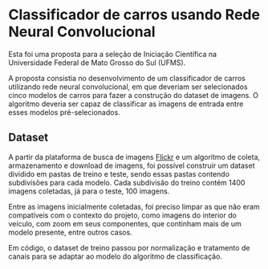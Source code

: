 # Classificador de carros usando Rede Neural Convolucional
Esta foi uma proposta para a seleção de Iniciação Científica na Universidade Federal de Mato Grosso do Sul (UFMS).

A proposta consistia no desenvolvimento de um classificador de carros utilizando rede neural convolucional, em que deveriam ser selecionados cinco modelos de carros para fazer a construção do dataset de imagens. O algoritmo deveria ser capaz de classificar as imagens de entrada entre esses modelos pré-selecionados. 

## Dataset

A partir da plataforma de busca de imagens [Flickr](https://www.flickr.com/) e um algoritmo de coleta, armazenamento e download de imagens, foi possível construir um dataset dividido em pastas de treino e teste, sendo essas pastas contendo subdivisões para cada modelo. Cada subdivisão do treino contém 1400 imagens coletadas, já para o teste, 100 imagens.

Entre as imagens inicialmente coletadas, foi preciso limpar as que não eram compatíveis com o contexto do projeto, como imagens do interior do veículo, com zoom em seus componentes, que continham mais de um modelo presente, entre outros casos.

Em código, o dataset de treino passou por normalização e tratamento de canais para se adaptar ao modelo do algoritmo de classificação.